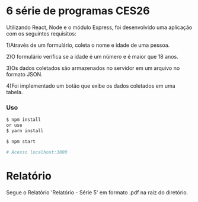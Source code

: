 # 6 série de programas CES26

Utilizando React, Node e o módulo Express, foi desenvolvido uma aplicação com os seguintes requisitos:

1)Através de um formulário, coleta o nome e idade de uma pessoa.

2)O formulário verifica se a idade é um número e é maior que 18 anos.

3)Os dados coletados são armazenados no servidor em um arquivo no formato JSON.

4)Foi implementado um botão que exibe os dados coletados em uma tabela.

### Uso

```sh
$ npm install
or use
$ yarn install
```

```sh
$ npm start

# Acesso localhost:3000

```
# Relatório

Segue o Relatório 'Relatório - Série 5' em formato .pdf na raiz do diretório.

